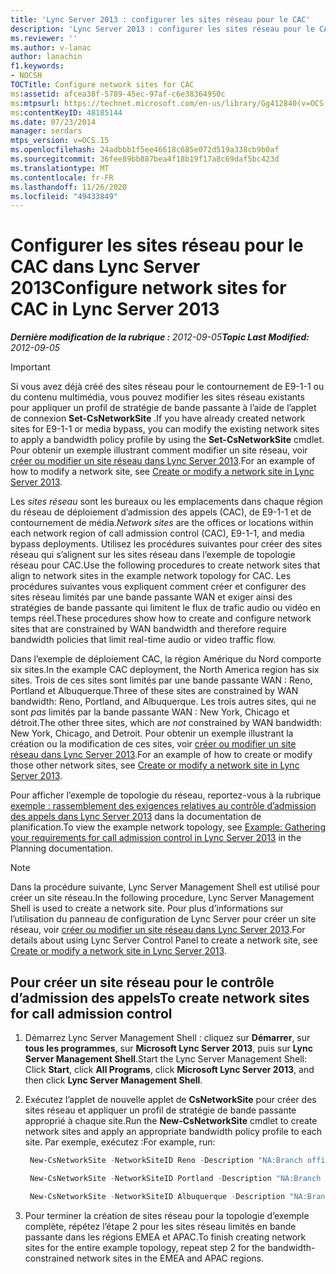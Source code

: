 ```yaml
---
title: 'Lync Server 2013 : configurer les sites réseau pour le CAC'
description: 'Lync Server 2013 : configurer les sites réseau pour le CAC.'
ms.reviewer: ''
ms.author: v-lanac
author: lanachin
f1.keywords:
- NOCSH
TOCTitle: Configure network sites for CAC
ms:assetid: afcea38f-5789-45ec-97af-c6e38364950c
ms:mtpsurl: https://technet.microsoft.com/en-us/library/Gg412840(v=OCS.15)
ms:contentKeyID: 48185144
ms.date: 07/23/2014
manager: serdars
mtps_version: v=OCS.15
ms.openlocfilehash: 24adbbb1f5ee46618c685e072d519a338cb9b0af
ms.sourcegitcommit: 36fee89bb887bea4f18b19f17a8c69daf5bc423d
ms.translationtype: MT
ms.contentlocale: fr-FR
ms.lasthandoff: 11/26/2020
ms.locfileid: "49433849"
---
```

# <a name="configure-network-sites-for-cac-in-lync-server-2013"></a><span data-ttu-id="1b295-103">Configurer les sites réseau pour le CAC dans Lync Server 2013</span><span class="sxs-lookup"><span data-stu-id="1b295-103">Configure network sites for CAC in Lync Server 2013</span></span>

<div data-xmlns="http://www.w3.org/1999/xhtml">

<div class="topic" data-xmlns="http://www.w3.org/1999/xhtml" data-msxsl="urn:schemas-microsoft-com:xslt" data-cs="https://msdn.microsoft.com/">

<div data-asp="https://msdn2.microsoft.com/asp">



</div>

<div id="mainSection">

<div id="mainBody"><span data-ttu-id="1b295-104">

<span> </span></span><span class="sxs-lookup"><span data-stu-id="1b295-104">

<span> </span></span></span>

<span data-ttu-id="1b295-105">_**Dernière modification de la rubrique :** 2012-09-05_</span><span class="sxs-lookup"><span data-stu-id="1b295-105">_**Topic Last Modified:** 2012-09-05_</span></span>

<div class=" ">


> [!IMPORTANT]  
> <span data-ttu-id="1b295-106">Si vous avez déjà créé des sites réseau pour le contournement de E9-1-1 ou du contenu multimédia, vous pouvez modifier les sites réseau existants pour appliquer un profil de stratégie de bande passante à l’aide de l’applet de connexion <STRONG>Set-CsNetworkSite</STRONG> .</span><span class="sxs-lookup"><span data-stu-id="1b295-106">If you have already created network sites for E9-1-1 or media bypass, you can modify the existing network sites to apply a bandwidth policy profile by using the <STRONG>Set-CsNetworkSite</STRONG> cmdlet.</span></span> <span data-ttu-id="1b295-107">Pour obtenir un exemple illustrant comment modifier un site réseau, voir <A href="lync-server-2013-create-or-modify-a-network-site.md">créer ou modifier un site réseau dans Lync Server 2013</A>.</span><span class="sxs-lookup"><span data-stu-id="1b295-107">For an example of how to modify a network site, see <A href="lync-server-2013-create-or-modify-a-network-site.md">Create or modify a network site in Lync Server 2013</A>.</span></span>



</div>

<span data-ttu-id="1b295-108">Les *sites réseau* sont les bureaux ou les emplacements dans chaque région du réseau de déploiement d’admission des appels (CAC), de E9-1-1 et de contournement de média.</span><span class="sxs-lookup"><span data-stu-id="1b295-108">*Network sites* are the offices or locations within each network region of call admission control (CAC), E9-1-1, and media bypass deployments.</span></span> <span data-ttu-id="1b295-109">Utilisez les procédures suivantes pour créer des sites réseau qui s’alignent sur les sites réseau dans l’exemple de topologie réseau pour CAC.</span><span class="sxs-lookup"><span data-stu-id="1b295-109">Use the following procedures to create network sites that align to network sites in the example network topology for CAC.</span></span> <span data-ttu-id="1b295-110">Les procédures suivantes vous expliquent comment créer et configurer des sites réseau limités par une bande passante WAN et exiger ainsi des stratégies de bande passante qui limitent le flux de trafic audio ou vidéo en temps réel.</span><span class="sxs-lookup"><span data-stu-id="1b295-110">These procedures show how to create and configure network sites that are constrained by WAN bandwidth and therefore require bandwidth policies that limit real-time audio or video traffic flow.</span></span>

<span data-ttu-id="1b295-111">Dans l’exemple de déploiement CAC, la région Amérique du Nord comporte six sites.</span><span class="sxs-lookup"><span data-stu-id="1b295-111">In the example CAC deployment, the North America region has six sites.</span></span> <span data-ttu-id="1b295-112">Trois de ces sites sont limités par une bande passante WAN : Reno, Portland et Albuquerque.</span><span class="sxs-lookup"><span data-stu-id="1b295-112">Three of these sites are constrained by WAN bandwidth: Reno, Portland, and Albuquerque.</span></span> <span data-ttu-id="1b295-113">Les trois autres sites, qui ne sont *pas* limités par la bande passante WAN : New York, Chicago et détroit.</span><span class="sxs-lookup"><span data-stu-id="1b295-113">The other three sites, which are *not* constrained by WAN bandwidth: New York, Chicago, and Detroit.</span></span> <span data-ttu-id="1b295-114">Pour obtenir un exemple illustrant la création ou la modification de ces sites, voir [créer ou modifier un site réseau dans Lync Server 2013](lync-server-2013-create-or-modify-a-network-site.md).</span><span class="sxs-lookup"><span data-stu-id="1b295-114">For an example of how to create or modify those other network sites, see [Create or modify a network site in Lync Server 2013](lync-server-2013-create-or-modify-a-network-site.md).</span></span>

<span data-ttu-id="1b295-115">Pour afficher l’exemple de topologie du réseau, reportez-vous à la rubrique [exemple : rassemblement des exigences relatives au contrôle d’admission des appels dans Lync Server 2013](lync-server-2013-example-of-gathering-your-requirements-for-call-admission-control.md) dans la documentation de planification.</span><span class="sxs-lookup"><span data-stu-id="1b295-115">To view the example network topology, see [Example: Gathering your requirements for call admission control in Lync Server 2013](lync-server-2013-example-of-gathering-your-requirements-for-call-admission-control.md) in the Planning documentation.</span></span>

<div class=" ">


> [!NOTE]  
> <span data-ttu-id="1b295-116">Dans la procédure suivante, Lync Server Management Shell est utilisé pour créer un site réseau.</span><span class="sxs-lookup"><span data-stu-id="1b295-116">In the following procedure, Lync Server Management Shell is used to create a network site.</span></span> <span data-ttu-id="1b295-117">Pour plus d’informations sur l’utilisation du panneau de configuration de Lync Server pour créer un site réseau, voir <A href="lync-server-2013-create-or-modify-a-network-site.md">créer ou modifier un site réseau dans Lync Server 2013</A>.</span><span class="sxs-lookup"><span data-stu-id="1b295-117">For details about using Lync Server Control Panel to create a network site, see <A href="lync-server-2013-create-or-modify-a-network-site.md">Create or modify a network site in Lync Server 2013</A>.</span></span>



</div>

<div>

## <a name="to-create-network-sites-for-call-admission-control"></a><span data-ttu-id="1b295-118">Pour créer un site réseau pour le contrôle d’admission des appels</span><span class="sxs-lookup"><span data-stu-id="1b295-118">To create network sites for call admission control</span></span>

1.  <span data-ttu-id="1b295-119">Démarrez Lync Server Management Shell : cliquez sur **Démarrer**, sur **tous les programmes**, sur **Microsoft Lync Server 2013**, puis sur **Lync Server Management Shell**.</span><span class="sxs-lookup"><span data-stu-id="1b295-119">Start the Lync Server Management Shell: Click **Start**, click **All Programs**, click **Microsoft Lync Server 2013**, and then click **Lync Server Management Shell**.</span></span>

2.  <span data-ttu-id="1b295-120">Exécutez l’applet de nouvelle applet de **CsNetworkSite** pour créer des sites réseau et appliquer un profil de stratégie de bande passante approprié à chaque site.</span><span class="sxs-lookup"><span data-stu-id="1b295-120">Run the **New-CsNetworkSite** cmdlet to create network sites and apply an appropriate bandwidth policy profile to each site.</span></span> <span data-ttu-id="1b295-121">Par exemple, exécutez :</span><span class="sxs-lookup"><span data-stu-id="1b295-121">For example, run:</span></span>
    
       ```powershell
        New-CsNetworkSite -NetworkSiteID Reno -Description "NA:Branch office for sales force" -NetworkRegionID NorthAmerica -BWPolicyProfileID 10MB_Link
       ```
    
       ```powershell
        New-CsNetworkSite -NetworkSiteID Portland -Description "NA:Branch office for marketing force" -NetworkRegionID NorthAmerica -BWPolicyProfileID 5MB_Link
       ```
    
       ```powershell
        New-CsNetworkSite -NetworkSiteID Albuquerque -Description "NA:Branch office for SouthWest sales" -NetworkRegionID EMEA -BWPolicyProfileID 10MB_Link
       ```

3.  <span data-ttu-id="1b295-122">Pour terminer la création de sites réseau pour la topologie d’exemple complète, répétez l’étape 2 pour les sites réseau limités en bande passante dans les régions EMEA et APAC.</span><span class="sxs-lookup"><span data-stu-id="1b295-122">To finish creating network sites for the entire example topology, repeat step 2 for the bandwidth-constrained network sites in the EMEA and APAC regions.</span></span>

<span data-ttu-id="1b295-123"></div>

</div>

<span> </span>

</div>

</div>

</span><span class="sxs-lookup"><span data-stu-id="1b295-123"></div>

</div>

<span> </span>

</div>

</div>

</span></span></div>


